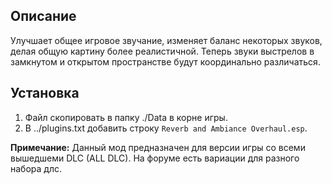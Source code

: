 ## Описание

Улучшает общее игровое звучание, изменяет баланс некоторых звуков, делая общую картину более реалистичной. Теперь звуки выстрелов в замкнутом и открытом пространстве будут координально различаться.

## Установка

1. Файл скопировать в папку ./Data в корне игры.
1. В ../plugins.txt добавить строку `Reverb and Ambiance Overhaul.esp`.

**Примечание:** Данный мод предназначен для версии игры со всеми вышедшеми DLC (ALL DLC). На форуме есть вариации для разного набора длс.
